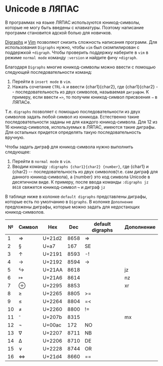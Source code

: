 # Unicode в ЛЯПАС

В программах на языке ЛЯПАС используются юникод-символы, которые не могу быть введены с клавиатуры. Поэтому написание программ становится адской болью для новичков.


[Digraphs](http://vimdoc.sourceforge.net/htmldoc/digraph.html#Digraphs) и [Vim](http://www.vim.org/) позволяют снизить сложность написания программ.
Для использования `Digraphs` нужно, чтобы `vim` был скомпилирован с поддержкой `+digraph`. Чтобы проверить поддержку наберите в `vim` в режиме `normal mode` команду `:version` и найдите фичу `+digraph`.

Благодаря `Digraphs` многие юникод-символы можно ввести с помощью следующей последовательности команд:
1. Перейти в `insert mode` в `vim`.
2. Нажать сочетание  `CTRL-k`  и ввести {char1}{char2}, где {char1}{char2} -- последовательность из двух символов, называемая `диграфом`. К примеру, если ввести  `=>`, то получим юникод-символ присвоения `⇒` в ЛЯПАСе.

Т.е. `digraphs` позволяет с помощью последовательности из двух символов задать любой символ из юникода. Естественно такие последовательности заданы не для каждого юникод-символа. Для 12 из 16 юникод-символов, используемых в ЛЯПАС, имеются такие диграфы. Для остальных придется определять такую последовательность вручную.

Чтобы задать диграф для юникод-символа нужно выполнить следующее:
1. Перейти в `normal mode` в `vim`.
2. Вводим команду `:digraphs {char1}{char2} {number}`, где  {char1} и {char2} -- последовательность из двух символов(т.е. сам диграф для данного юникод-символа), а {number} это код символа Unicode в десятичном виде. К примеру, после ввода команды  `:digraphs jz 8618` свяжется юникод-символ `↪` и диграф `jz`

В таблице ниже в колонке `default digraphs` представлены диграфы, которые есть по умолчанию в `Digraphs`.
В колонке `Дополнение` предложены диграфы, которые можно задать для недостающих юникод-символов.

| №  | Символ  | Hex  | Dec  | default digraphs  | Дополнение |
|---|---|---|---|---|---|
| 1  | ⇒  | U+21d2  | 8658  | =>  |   |
| 2  | §  | U+a7  | 167  | SE  |  |
| 3  | ↑  | U+2191  | 8593  | -!  |   |
| 4  | →  | U+2192  | 8594  | ->  |   |
| 5  | ↪  | U+21AA  | 8618  |   | jz  |
| 6  | ↦  | U+21A6  | 8614  |   | nz  |
| 7  | ⊕  | U+2295  | 8853  |   | xr  |
| 8  | ≥  | U+2265  | 8805  | >=  |   |
| 9  | ≤  | U+2264  | 8804  | =<  |   |
| 10  | ≠  | U+2260  | 8800  | !=  |   |
| 11  | ⁻  | U+207b  | 8315  |   | mx  |
| 12  | ¬  | U+00ac  | 172  | NO  |   |
| 13  | ∇  | U+2207  | 8711  | NB  |   |
| 14  | ∆  | U+2206  | 8710  | DE  |   |
| 15  | ∨  | U+2228  | 8744  | OR |   |
| 16  | ⇔  | U+21d4  | 8660  | ==  |   |

